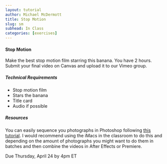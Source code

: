 ```yaml
---
layout: tutorial
author: Michael McDermott
title: Stop Motion
slug: sm
subhead: In Class
categories: [exercises]
---
```

#### Stop Motion
Make the best stop motion film starring this banana. You have 2 hours. Submit your final video on Canvas and upload it to our Vimeo group.

##### Technical Requirements
* Stop motion film
* Stars the banana
* Title card
* Audio if possible

##### Resources
You can easily sequence you photographs in Photoshop following [this tutorial](https://www.creativelysquared.com/article/how-to-turn-your-image-sequence-into-a-stop-motion-video). I would recommend using the iMacs in the classroom to do this and depending on the amount of photographs you might want to do them in batches and then combine the videos in After Effects or Premiere. 

<span class="due">Due Thursday, April 24 by 4pm ET</span>
